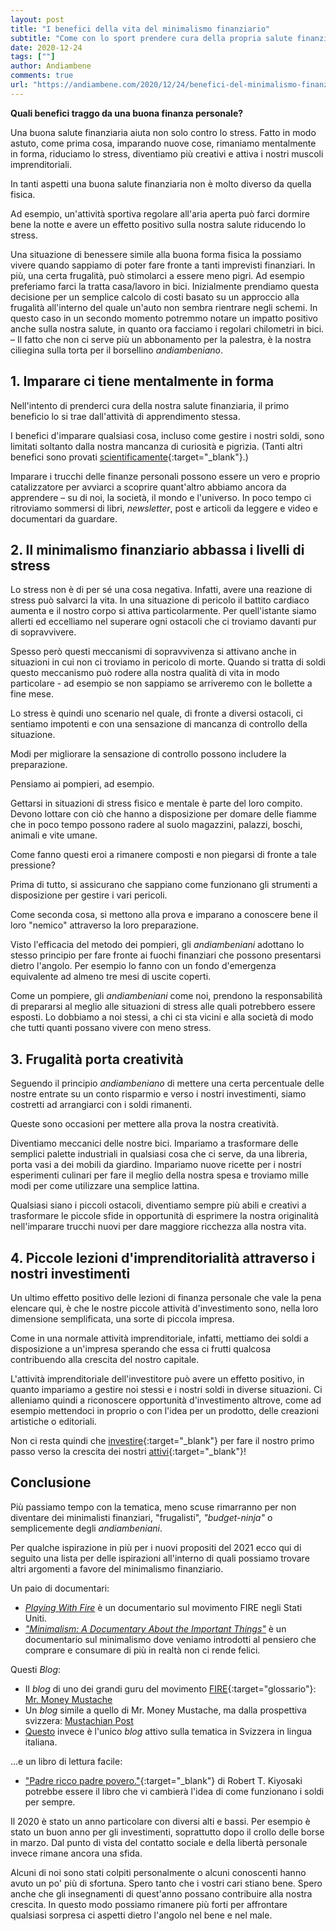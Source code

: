 ```yaml
---
layout: post
title: "I benefici della vita del minimalismo finanziario"
subtitle: "Come con lo sport prendere cura della propria salute finanziaria può avere ripercussioni positive anche sul resto della nostra esistenza."
date: 2020-12-24
tags: [""]
author: Andiambene
comments: true
url: "https://andiambene.com/2020/12/24/benefici-del-minimalismo-finanziario.html"
---
```


**Quali benefici traggo da una buona finanza personale?**

Una buona salute finanziaria aiuta non solo contro lo stress. Fatto in modo astuto, come prima cosa, imparando nuove cose, rimaniamo mentalmente in forma, riduciamo lo stress, diventiamo più creativi e attiva i nostri muscoli imprenditoriali.

In tanti aspetti una buona salute finanziaria non è molto diverso da quella fisica.

Ad esempio, un'attività sportiva regolare all'aria aperta può farci dormire bene la notte e avere un effetto positivo sulla nostra salute riducendo lo stress.

Una situazione di benessere simile alla buona forma fisica la possiamo vivere quando sappiamo di poter fare fronte a tanti imprevisti finanziari. In più, una certa frugalità, può stimolarci a essere meno pigri. Ad esempio preferiamo farci la tratta casa/lavoro in bici. Inizialmente prendiamo questa decisione per un semplice calcolo di costi basato su un approccio alla frugalità all'interno del quale un'auto non sembra rientrare negli schemi. In questo caso in un secondo momento potremmo notare un impatto positivo anche sulla nostra salute, in quanto ora facciamo i regolari chilometri in bici. – Il fatto che non ci serve più un abbonamento per la palestra, è la nostra ciliegina sulla torta per il borsellino _andiambeniano_.


## 1. Imparare ci tiene mentalmente in forma

Nell'intento di prenderci cura della nostra salute finanziaria, il primo beneficio lo si trae dall'attività di apprendimento stessa.

I benefici d'imparare qualsiasi cosa, incluso come gestire i nostri soldi, sono limitati soltanto dalla nostra mancanza di curiosità e pigrizia. (Tanti altri benefici sono provati [scientificamente](https://www.sciencedirect.com/science/article/pii/S1877042812019416){:target="_blank"}.)

Imparare i trucchi delle finanze personali possono essere un vero e proprio catalizzatore per avviarci a scoprire quant'altro abbiamo ancora da apprendere – su di noi, la società, il mondo e l'universo. In poco tempo ci ritroviamo sommersi di libri, _newsletter_, post e articoli da leggere e video e documentari da guardare.


## 2. Il minimalismo finanziario abbassa i livelli di stress

Lo stress non è di per sé una cosa negativa. Infatti, avere una reazione di stress può salvarci la vita. In una situazione di pericolo il battito cardiaco aumenta e il nostro corpo si attiva particolarmente. Per quell'istante siamo allerti ed eccelliamo nel superare ogni ostacoli che ci troviamo davanti pur di sopravvivere.

Spesso però questi meccanismi di sopravvivenza si attivano anche in situazioni in cui non ci troviamo in pericolo di morte. Quando si tratta di soldi questo meccanismo può rodere alla nostra qualità di vita in modo particolare - ad esempio se non sappiamo se arriveremo con le bollette a fine mese.

Lo stress è quindi uno scenario nel quale, di fronte a diversi ostacoli, ci sentiamo impotenti e con una sensazione di mancanza di controllo della situazione.

Modi per migliorare la sensazione di controllo possono includere la preparazione.

Pensiamo ai pompieri, ad esempio.

Gettarsi in situazioni di stress fisico e mentale è parte del loro compito. Devono lottare con ciò che hanno a disposizione per domare delle fiamme che in poco tempo possono radere al suolo magazzini, palazzi, boschi, animali e vite umane.

Come fanno questi eroi a rimanere composti e non piegarsi di fronte a tale pressione?

Prima di tutto, si assicurano che sappiano come funzionano gli strumenti a disposizione per gestire i vari pericoli.

Come seconda cosa, si mettono alla prova e imparano a conoscere bene il loro "nemico" attraverso la loro preparazione.

Visto l'efficacia del metodo dei pompieri, gli _andiambeniani_ adottano lo stesso principio per fare fronte ai fuochi finanziari che possono presentarsi dietro l'angolo. Per esempio lo fanno con un fondo d'emergenza equivalente ad almeno tre mesi di uscite coperti.

Come un pompiere, gli _andiambeniani_ come noi, prendono la responsabilità di prepararsi al meglio alle situazioni di stress alle quali potrebbero essere esposti. Lo dobbiamo a noi stessi, a chi ci sta vicini e alla società di modo che tutti quanti possano vivere con meno stress.


## 3. Frugalità porta creatività

Seguendo il principio _andiambeniano_ di mettere una certa percentuale delle nostre entrate su un conto risparmio e verso i nostri investimenti, siamo costretti ad arrangiarci con i soldi rimanenti.

Queste sono occasioni per mettere alla prova la nostra creatività.

Diventiamo meccanici delle nostre bici. Impariamo a trasformare delle semplici palette industriali in qualsiasi cosa che ci serve, da una libreria, porta vasi a dei mobili da giardino. Impariamo nuove ricette per i nostri esperimenti culinari per fare il meglio della nostra spesa e troviamo mille modi per come utilizzare una semplice lattina.

Qualsiasi siano i piccoli ostacoli, diventiamo sempre più abili e creativi a trasformare le piccole sfide in opportunità di esprimere la nostra originalità nell'imparare trucchi nuovi per dare maggiore ricchezza alla nostra vita.


## 4. Piccole lezioni d'imprenditorialità attraverso i nostri investimenti

Un ultimo effetto positivo delle lezioni di finanza personale che vale la pena elencare qui, è che le nostre piccole attività d'investimento sono, nella loro dimensione semplificata, una sorte di piccola impresa.

Come in una normale attività imprenditoriale, infatti, mettiamo dei soldi a disposizione a un'impresa sperando che essa ci frutti qualcosa contribuendo alla crescita del nostro capitale.

L'attività imprenditoriale dell'investitore può avere un effetto positivo, in quanto impariamo a gestire noi stessi e i nostri soldi in diverse situazioni. Ci alleniamo quindi a riconoscere opportunità d'investimento altrove, come ad esempio mettendoci in proprio o con l'idea per un prodotto, delle creazioni artistiche o editoriali.

Non ci resta quindi che [investire](https://andiambene.com/2020/08/24/investire-con-il-pilastro-3a.html){:target="_blank"} per fare il nostro primo passo verso la crescita dei nostri [attivi](https://andiambene.com/2020/06/24/attivare.html){:target="_blank"}!


## Conclusione

Più passiamo tempo con la tematica, meno scuse rimarranno per non diventare dei minimalisti finanziari, "frugalisti", _"budget-ninja"_ o semplicemente degli _andiambeniani_.

Per qualche ispirazione in più per i nuovi propositi del 2021 ecco qui di seguito una lista per delle ispirazioni all'interno di quali possiamo trovare altri argomenti a favore del minimalismo finanziario.

Un paio di documentari:

- [_Playing With Fire_](https://youtu.be/kD8uNm5ck0Q) è un documentario sul movimento FIRE negli Stati Uniti.
- [_"Minimalism: A Documentary About the Important Things"_](https://youtu.be/0Co1Iptd4p4) è un documentario sul minimalismo dove veniamo introdotti al pensiero che comprare e consumare di più in realtà non ci rende felici.


Questi _Blog_:

- Il _blog_ di uno dei grandi guru del movimento [FIRE](/glossario.html#fire){:target="glossario"}: [Mr. Money Mustache](https://www.mrmoneymustache.com/)
- Un _blog_ simile a quello di Mr. Money Mustache, ma dalla prospettiva svizzera: [Mustachian Post](https://www.mustachianpost.com)
- [Questo](https://andiambene.com/) invece è l'unico _blog_ attivo sulla tematica in Svizzera in lingua italiana.


...e un libro di lettura facile:

- ["Padre ricco padre povero."](https://amzn.to/3hn12T3){:target="_blank"} di Robert T. Kiyosaki potrebbe essere il libro che vi cambierà l'idea di come funzionano i soldi per sempre.

Il 2020 è stato un anno particolare con diversi alti e bassi. Per esempio è stato un buon anno per gli investimenti, soprattutto dopo il crollo delle borse in marzo. Dal punto di vista del contatto sociale e della libertà personale invece rimane ancora una sfida.

Alcuni di noi sono stati colpiti personalmente o alcuni conoscenti hanno avuto un po' più di sfortuna. Spero tanto che i vostri cari stiano bene. Spero anche che gli insegnamenti di quest'anno possano contribuire alla nostra crescita. In questo modo possiamo rimanere più forti per affrontare qualsiasi sorpresa ci aspetti dietro l'angolo nel bene e nel male.
